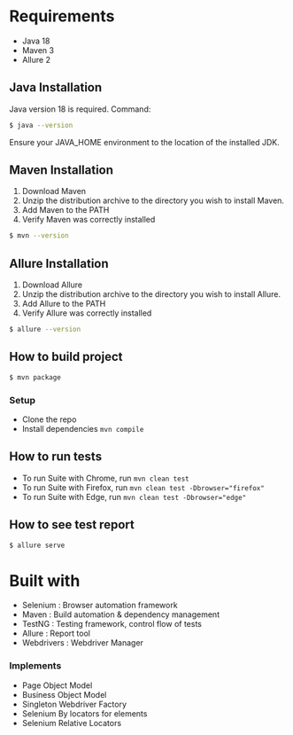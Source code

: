 # Requirements
* Java 18
* Maven 3
* Allure 2


## Java Installation
Java version 18 is required.
Command:
```bash
$ java --version
```
Ensure your JAVA_HOME environment to the location of the installed JDK.
## Maven Installation
1. Download Maven
2. Unzip the distribution archive to the directory you wish to install Maven.
3. Add Maven to the PATH
4. Verify Maven was correctly installed
```bash
$ mvn --version
```
## Allure Installation
1. Download Allure
2. Unzip the distribution archive to the directory you wish to install Allure.
3. Add Allure to the PATH
4. Verify Allure was correctly installed
```bash
$ allure --version
```

## How to build project
```bash
$ mvn package
```
### Setup

* Clone the repo
* Install dependencies `mvn compile`
## How to run tests

* To run Suite with Chrome, run `mvn clean test`
* To run Suite with Firefox, run `mvn clean test -Dbrowser="firefox"`
* To run Suite with Edge, run `mvn clean test -Dbrowser="edge"`

## How to see test report
```bash
$ allure serve
```
# Built with
- Selenium : Browser automation framework
- Maven : Build automation & dependency management
- TestNG : Testing framework, control flow of tests
- Allure : Report tool
- Webdrivers : Webdriver Manager

### Implements
* Page Object Model
* Business Object Model
* Singleton Webdriver Factory
* Selenium By locators for elements
* Selenium Relative Locators